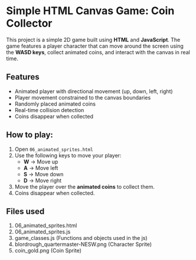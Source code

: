 # Simple HTML Canvas Game: Coin Collector

This project is a simple 2D game built using **HTML** and **JavaScript**. The game features a player character that can move around the screen using the **WASD keys**, collect animated coins, and interact with the canvas in real time.

## Features

- Animated player with directional movement (up, down, left, right)
- Player movement constrained to the canvas boundaries
- Randomly placed animated coins
- Real-time collision detection
- Coins disappear when collected

## How to play:

1. Open `06_animated_sprites.html`
2. Use the following keys to move your player:
   - **W** → Move up
   - **A** → Move left
   - **S** → Move down
   - **D** → Move right
3. Move the player over the **animated coins** to collect them.
4. Coins disappear when collected.

## Files used

 1. 06_animated_sprites.html
 2. 06_animated_sprites.js
 3. game_classes.js (Functions and objects used in the js)
 4. blordrough_quartermaster-NESW.png (Character Sprite)
 5. coin_gold.png (Coin Sprite)
